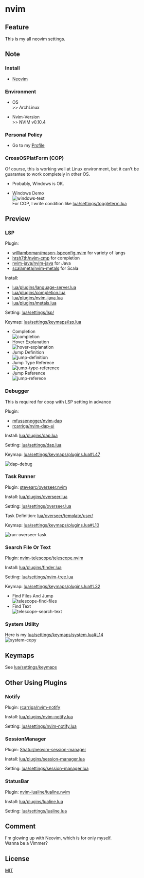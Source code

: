 # nvim

## Feature
This is my all neovim settings.

## Note
### Install
* [Neovim](https://neovim.io/)

### Environment
- OS  
\>\> ArchLinux
  
- Nvim-Version  
\>\> NVIM v0.10.4

### Personal Policy
* Go to my [Profile](https://github.com/takayamaekawa#i-dont-use-vscode)

### CrossOSPlatForm (COP)
Of course, this is working well at Linux environment, but it can't be guarantee to work completely in other OS.  
* Probably, Windows is OK.  
- Windows Demo  
![windows-test](https://raw.githubusercontent.com/takayamaekawa/branding/refs/heads/master/repo/nvim/windows_test.gif)  
For COP, I write condition like [lua/settings/toggleterm.lua](lua/settings/toggleterm.lua)

## Preview
### LSP
Plugin:  
* [williamboman/mason-lspconfig.nvim](https://github.com/williamboman/mason-lspconfig.nvim) for variety of langs
* [hrsh7th/nvim-cmp](https://github.com/hrsh7th/nvim-cmp) for completion
* [nvim-java/nvim-java](https://github.com/nvim-java/nvim-java) for Java
* [scalameta/nvim-metals](https://github.com/scalameta/nvim-metals) for Scala
  
Install:  
* [lua/plugins/language-server.lua](lua/plugins/language-server.lua)
* [lua/plugins/completion.lua](lua/plugins/completion.lua)
* [lua/plugins/nvim-java.lua](lua/plugins/nvim-java.lua)
* [lua/plugins/metals.lua](lua/plugins/metals.lua)
  
Setting: [lua/settings/lsp/](lua/settings/lsp/)
  
Keymap: [lua/settings/keymaps/lsp.lua](lua/settings/keymaps/lsp.lua)

- Completion  
![completion](https://raw.githubusercontent.com/takayamaekawa/branding/refs/heads/master/repo/nvim/completion.gif)  
- Hover Explanation  
![hover-explanation](https://raw.githubusercontent.com/takayamaekawa/branding/refs/heads/master/repo/nvim/hover_explanation.gif)  
- Jump Definition  
![jump-definition](https://raw.githubusercontent.com/takayamaekawa/branding/refs/heads/master/repo/nvim/jump_definition.gif)  
- Jump Type Referece  
![jump-type-reference](https://raw.githubusercontent.com/takayamaekawa/branding/refs/heads/master/repo/nvim/jump_type_definition.gif)  
- Jump Reference  
![jump-referece](https://raw.githubusercontent.com/takayamaekawa/branding/refs/heads/master/repo/nvim/jump_referece.gif)

### Debugger
This is required for coop with LSP setting in advance  
  
Plugin:  
* [mfussenegger/nvim-dap](https://github.com/mfussenegger/nvim-dap)
* [rcarriga/nvim-dap-ui](https://github.com/rcarriga/nvim-dap-ui)
  
Install: [lua/plugins/dap.lua](lua/plugins/dap.lua)
  
Setting: [lua/settings/dap.lua](lua/settings/dap.lua)
  
Keymap: [lua/settings/keymaps/plugins.lua#L47](lua/settings/keymaps/plugins.lua#L47)
  
![dap-debug](https://raw.githubusercontent.com/takayamaekawa/branding/refs/heads/master/repo/nvim/dap_debug.gif)

### Task Runner
Plugin: [stevearc/overseer.nvim](https://github.com/stevearc/overseer.nvim)
  
Install: [lua/plugins/overseer.lua](lua/plugins/overseer.lua)
  
Setting: [lua/settings/overseer.lua](lua/settings/overseer.lua)
  
Task Definition: [lua/overseer/template/user/](lua/overseer/template/user/)
  
Keymap: [lua/settings/keymaps/plugins.lua#L10](lua/settings/keymaps/plugins.lua#L10)
  
![run-overseer-task](https://raw.githubusercontent.com/takayamaekawa/branding/refs/heads/master/repo/nvim/run_overseer_task.gif)

### Search File Or Text
Plugin: [nvim-telescope/telescope.nvim](https://github.com/nvim-telescope/telescope.nvim)
  
Install: [lua/plugins/finder.lua](lua/plugins/finder.lua)
  
Setting: [lua/settings/nvim-tree.lua](lua/settings/nvim-tree.lua)
  
Keymap: [lua/settings/keymaps/plugins.lua#L32](lua/settings/keymaps/plugins.lua#L32)
  
- Find Files And Jump  
![telescope-find-files](https://raw.githubusercontent.com/takayamaekawa/branding/refs/heads/master/repo/nvim/telescope_find_files.gif)  
- Find Text  
![telescope-search-text](https://raw.githubusercontent.com/takayamaekawa/branding/refs/heads/master/repo/nvim/telescope_search_text.gif)

### System Utility
Here is my [lua/settings/keymaps/system.lua#L14](lua/settings/keymaps/system.lua#L14)  
![system-copy](https://raw.githubusercontent.com/takayamaekawa/branding/refs/heads/master/repo/nvim/system_copy.gif)

## Keymaps
See [lua/settings/keymaps](lua/settings/keymaps/)

## Other Using Plugins
### Notify  
Plugin: [rcarriga/nvim-notify](https://github.com/rcarriga/nvim-notify)
  
Install: [lua/plugins/nvim-notify.lua](lua/plugins/nvim-notify.lua)
  
Setting: [lua/settings/nvim-notify.lua](lua/settings/nvim-notify.lua)

### SessionManager  
Plugin: [Shatur/neovim-session-manager](https://github.com/Shatur/neovim-session-manager)
  
Install: [lua/plugins/session-manager.lua](lua/plugins/session-manager.lua)
  
Setting: [lua/settings/session-manager.lua](lua/settings/session-manager.lua)

### StatusBar  
Plugin: [nvim-lualine/lualine.nvim](https://github.com/nvim-lualine/lualine.nvim)
  
Install: [lua/plugins/lualine.lua](lua/plugins.lualine.lua)
  
Setting: [lua/settings/lualine.lua](lua/settings/lualine.lua)

## Comment
I'm glowing up with Neovim, which is for only myself.  
Wanna be a Vimmer?

## License
[MIT](LICENSE)
